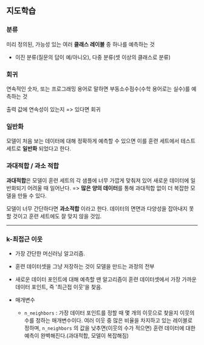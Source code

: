 ## 지도학습

### 분류

미리 정의된, 가능성 있는 여러 **클래스 레이블** 중 하나를 예측하는 것

- 이진 분류(질문의 답이 예/아니오), 다중 분류(셋 이상의 클래스로 분류)



### 회귀

연속적인 숫자, 또는 프로그래밍 용어로 말하면 부동소수점수(수학 용어로는 실수)를 예측하는 것

출력 값에 연속성이 있는지 => 있다면 회귀



### 일반화

모델이 처음 보는 데이터에 대해 정확하게 예측할 수 있으면 이를 훈련 세트에서 테스트 세트로 **일반화** 되었다고 한다.



### 과대적합 / 과소 적합

**과대적합**은 모델이 훈련 세트의 각 샘플에 너무 가깝게 맞춰져 있어 새로운 데이터에 일반화되기 어려울 때 일어난다. => **많은 양의 데이터**를 통해 과대적합 없이 더 복잡한 모델을 만들 수 있다.

모델이 너무 간단하다면 **과소적합** 이라고 한다. 데이터의 면면과 다양성을 잡아내지 못할 것이고 훈련 세트에도 잘 맞지 않을 것임.



------

### k-최접근 이웃

- 가장 간단한 머신러닝 알고리즘.

- 훈련 데이터셋을 그냥 저장하는 것이 모델을 만드는 과정의 전부

- 새로운 데이터 포인트에  대해 예측할 땐 알고리즘이 훈련 데이터셋에서 가장 가까운 데이터 포인트, 즉 '최근접 이웃'을 찾음.

- 매개변수
  - `n_neighbors` : 가장 데이터 포인트를 정할 때 몇 개의 이웃으로 찾을지 이웃의 수를 정하는 매개변수이다. 여러 이웃 중 많은 비율을 차지하고 있는 레이블로 정하며, `n_neighbors` 의 값을 낮추면(이웃의 수가 적으면) 훈련 데이터에 대한 예측이 완벽해진다.(과대적합, 모델이 복잡해짐)